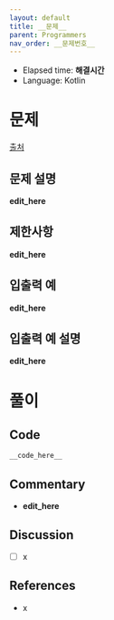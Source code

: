 ```yaml
---
layout: default
title: __문제__
parent: Programmers
nav_order: __문제번호__
---
```


- Elapsed time: __해결시간__
- Language: Kotlin

# __문제__

[출처](__출처링크__)

## 문제 설명

__edit_here__

## 제한사항

__edit_here__

## 입출력 예

__edit_here__

## 입출력 예 설명

__edit_here__

# 풀이

## Code

``` kotlin
__code_here__
```

## Commentary

- __edit_here__

## Discussion

- [ ] x

## References
- x